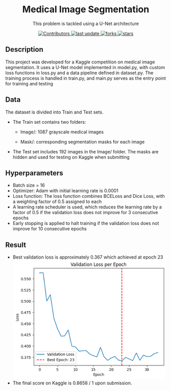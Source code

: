 <div align="center">
        <h1>Medical Image Segmentation</h1>
            <p>This problem is tackled using a U-Net architecture</p>
            <p>
            <a href="https://github.com/VuThanhDat14122004/Image_analysis_and_processing/graphs/contributors">
                <img src="https://img.shields.io/github/contributors/VuThanhDat14122004/Image_analysis_and_processing" alt="Contributors" />
            </a>
            <a href="">
                <img src="https://img.shields.io/github/last-commit/VuThanhDat14122004/Image_analysis_and_processing" alt="last update" />
            <a href="https://github.com/VuThanhDat14122004/Image_analysis_and_processing/network/members">
		        <img src="https://img.shields.io/github/forks/VuThanhDat14122004/Image_analysis_and_processing" alt="forks" />
	        </a>
	        <a href="https://github.com/VuThanhDat14122004/Image_analysis_and_processing/stargazers">
		        <img src="https://img.shields.io/github/stars/VuThanhDat14122004/Image_analysis_and_processing" alt="stars" />
	        </a>
</div>

## Description
This project was developed for a Kaggle competition on medical image segmentation. It uses a U-Net model implemented in model.py, with custom loss functions in loss.py and a data pipeline defined in dataset.py. The training process is handled in train.py, and main.py serves as the entry point for training and testing

## Data
The dataset is divided into Train and Test sets.
- The Train set contains two folders:

    - Image/: 1087 grayscale medical images

    - Mask/: corresponding segmentation masks for each image

- The Test set includes 192 images in the Image/ folder. The masks are hidden and used for testing on Kaggle when submitting
## Hyperparameters
- Batch size = 16
- Optimizer: Adam with initial learning rate is 0.0001
- Loss function: The loss function combines BCELoss and Dice Loss, with a weighting factor of 0.5 assigned to each
- A learning rate scheduler is used, which reduces the learning rate by a factor of 0.5 if the validation loss does not improve for 3 consecutive epochs
- Early stopping is applied to halt training if the validation loss does not improve for 10 consecutive epochs
## Result
- Best validation loss is approximately 0.367 which achieved at epoch 23
![alt text](image.png)
- The final score on Kaggle is 0.8658 / 1 upon submission.